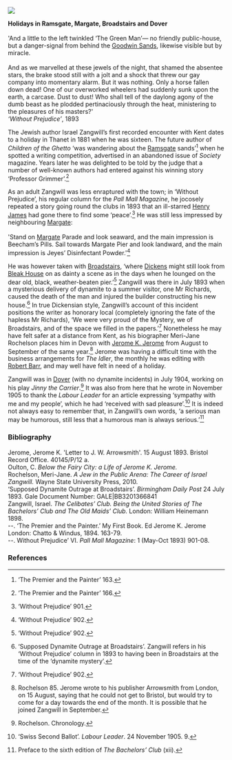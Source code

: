 <a href="https://dev.visual-essays.app"><img src="https://dev-visual-essays.netlify.app/images/ve-button.png"></a> 
<param ve-config title="Israel Zangwill (21 January 1864 - 1 August 1926)" author="Professor Carolyn Oulton" layout="vtl" banner="/images/banners/19c.jpg">

<param ve-entity eid="Q736439" aliases="Ramsgate">
<param ve-entity eid="Q179224" aliases="Dover">
<param ve-entity eid="Q922739" aliases="Broadstairs">
<param ve-entity eid="Q618045" aliases="Margate">
<param ve-entity eid="Q1494482" aliases="Goodwin Sands">


**Holidays in Ramsgate, Margate, Broadstairs and Dover**  
<br>
'And a little to the left twinkled ‘The Green Man’— no friendly public-house, but a danger-signal from behind the [Goodwin Sands](/dickens/david-copperfield-goodwin-sands), likewise visible but by miracle.
<br><br>
And as we marvelled at these jewels of the night, that shamed the absentee stars, the brake stood still with a jolt and a shock that threw our gay company into momentary alarm. But it was nothing. Only a horse fallen down dead! One of our overworked wheelers had suddenly sunk upon the earth, a carcase. Dust to dust! Who shall tell of the daylong agony of the dumb beast as he plodded pertinaciously through the heat, ministering to the pleasures of his masters?'    
_‘Without Prejudice’_, 1893
<param ve-image url="https://upload.wikimedia.org/wikipedia/commons/1/1a/True_tales_of_travel_and_adventure%2C_valour_and_virtue_%281884%29_%2814597787058%29.jpg" label="True tales of travel and adventure, valour and virtue (1884)" attribution="Macaulay, James, 1817-1902, No restrictions, via Wikimedia Commons">
<param ve-map center="Q1494482" zoom="10">

The Jewish author Israel Zangwill’s first recorded encounter with Kent dates to a holiday in Thanet in 1881 when he was sixteen. The future author of _Children of the Ghetto_ ‘was wandering about the [Ramsgate](/19c/19c-ramsgate) sands’[^ref1]  when he spotted a writing competition, advertised in an abandoned issue of _Society_ magazine. Years later he was delighted to be told by the judge that a number of well-known authors had entered against his winning story ‘Professor Grimmer’.[^ref2] 
<param ve-image url="https://upload.wikimedia.org/wikipedia/commons/f/f6/Sands_Ramsgate_England.jpg" label="The Sands at Ramsgate, c.1890-1900" attribution="Snapshots Of  The Past, CC BY-SA 2.0, via Wikimedia Commons">
<param ve-map center="Q736439" zoom="15">

As an adult Zangwill was less enraptured with the town; in ‘Without Prejudice’, his regular  column for the _Pall Mall Magazine_, he jocosely repeated a story going round the clubs in 1893 that an ill-starred [Henry James](/19c/19c-jamesh-hever-castle) had gone there to find some ‘peace’.[^ref3]  He was still less impressed by neighbouring [Margate](/19c/19c-margate):
<br><br>
'Stand on [Margate](/19c/19c-margate) Parade and look seaward, and the main impression is Beecham’s Pills. Sail towards Margate Pier and look landward, and the main impression is Jeyes’ Disinfectant Powder.'[^ref4]  
<param ve-image url="https://stor.artstor.org/stor/13b9cf96-8fcb-4df0-8491-9049ae7450fc" label="Margate Parade c. 180" attribution="Photo by Astrid Stilma. By permission of Patrick Marrin.">
<param ve-map center="Q618045" zoom="15">

He was however taken with [Broadstairs](/dickens/broadstairs-19th-century), ‘where [Dickens](/dickens/dickens-biography) might still look from [Bleak House](/dickens/dickens-fort-house) on as dainty a scene as in the days when he lounged on the dear old, black, weather-beaten pier.’[^ref5]  Zangwill was there in July 1893 when a mysterious delivery of dynamite to a summer visitor, one Mr Richards, caused the death of the man and injured the builder constructing his new house.[^ref6]  In true Dickensian style, Zangwill’s account of this incident positions the writer as honorary local (completely ignoring the fate of the hapless Mr Richards), ‘We were very proud of the Mystery, we of Broadstairs, and of the space we filled in the papers.’[^ref7]  Nonetheless he may have felt safer at a distance from Kent, as his biographer Meri-Jane Rochelson places him in Devon with [Jerome K. Jerome](/19c/19c-jerome-biography) from August to September of the same year.[^ref8]  Jerome was having a difficult time with the business arrangements for _The Idler_, the monthly he was editing with [Robert Barr](/19c/19c-barr-biography), and may well have felt in need of a holiday.
<param ve-image url="https://stor.artstor.org/stor/09e1b362-e980-44dd-947b-801070eb499e" label="Broadstairs">
<param ve-map center="Q922739" zoom="15">

Zangwill was in [Dover](/19c/19c-dover) (with no dynamite incidents) in July 1904, working on his play _Jinny the Carrier_.[^ref9] It was also from here that he wrote in November 1905 to thank the _Labour Leader_ for an article expressing ‘sympathy with me and my people’, which he had ‘received with sad pleasure’.[^ref10]  It is indeed not always easy to remember that, in Zangwill’s own words, ‘a serious man may be humorous, still less that a humorous man is always serious.’[^ref11] 
<param ve-image url="https://upload.wikimedia.org/wikipedia/commons/2/2c/Sea_front%2C_Dover%2C_England-LCCN2002696721.jpg" label="Dover Seafront c. 1905" attribution="Photochrom Print Collection, Public domain, via Wikimedia Commons">
<param ve-map center="Q179224" zoom="15">

### Bibliography
Jerome, Jerome K. 'Letter to J. W. Arrowsmith'. 15 August 1893. Bristol Record Office. 40145/P/12 a.   
Oulton, C. _Below the Fairy City: a Life of Jerome K. Jerome._    
Rochelson, Meri-Jane. _A Jew in the Public Arena: The Career of Israel Zangwill._ Wayne State University Press, 2010.   
‘Supposed Dynamite Outrage at Broadstairs’. _Birmingham Daily Post_ 24 July 1893. Gale Document Number: GALE|BB3201366841   
Zangwill, Israel. _The Celibates’ Club. Being the United Stories of The Bachelors’ Club and The Old Maids’ Club._ London: William Heinemann 1898.    
--. ‘The Premier and the Painter.’ My First Book. Ed Jerome K. Jerome London: Chatto & Windus, 1894. 163-79.   
--. Without Prejudice’ VI. _Pall Mall Magazine_: 1 (May-Oct 1893) 901-08.   
<param ve-image url="https://upload.wikimedia.org/wikipedia/commons/d/d8/Israel_Zangwill_1905.jpg" label="Israel Zangwill, 1905" attribution="James Edward Purdy, Public domain, via Wikimedia Commons">

### References
[^ref1]: ‘The Premier and the Painter’ 163.   
[^ref2]: ‘The Premier and the Painter’ 166.   
[^ref3]: ‘Without Prejudice’ 901.   
[^ref4]: ‘Without Prejudice’ 902.   
[^ref5]: ‘Without Prejudice’ 902.   
[^ref6]: ‘Supposed Dynamite Outrage at Broadstairs’.  Zangwill refers in his ‘Without Prejudice’ column in 1893 to having been in Broadstairs at the time of the ‘dynamite mystery’.    
[^ref7]: ‘Without Prejudice’ 902.   
[^ref8]: Rochelson 85. Jerome wrote to his publisher Arrowsmith from London, on 15 August, saying that he could not get to Bristol, but would try to come for a day towards the end of the month. It is possible that he joined Zangwill in September.   
[^ref9]: Rochelson. Chronology.   
[^ref10]: ‘Swiss Second Ballot’. _Labour Leader_. 24 November 1905. 9.   
[^ref11]: Preface to the sixth edition of _The Bachelors’ Club_ (xii).   
